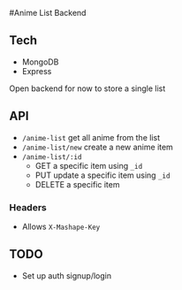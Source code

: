 #Anime List Backend

## Tech
- MongoDB
- Express

Open backend for now to store a single list

## API
- `/anime-list` get all anime from the list
- `/anime-list/new` create a new anime item
- `/anime-list/:id`
  - GET a specific item using `_id`
  - PUT update a specific item using `_id`
  - DELETE a specific item
  
### Headers
- Allows `X-Mashape-Key`

## TODO
- Set up auth signup/login
